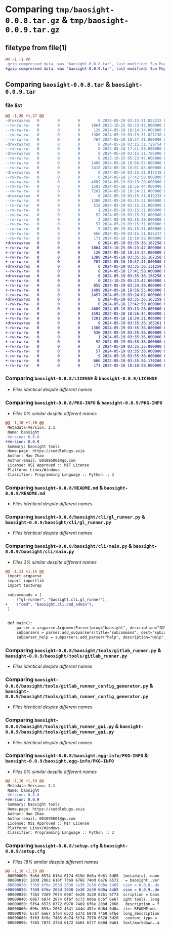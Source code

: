 # Comparing `tmp/baosight-0.0.8.tar.gz` & `tmp/baosight-0.0.9.tar.gz`

## filetype from file(1)

```diff
@@ -1 +1 @@
-gzip compressed data, was "baosight-0.0.8.tar", last modified: Sun May 19 03:15:31 2024, max compression
+gzip compressed data, was "baosight-0.0.9.tar", last modified: Sun May 19 03:35:36 2024, max compression
```

## Comparing `baosight-0.0.8.tar` & `baosight-0.0.9.tar`

### file list

```diff
@@ -1,26 +1,27 @@
-drwxrwxrwx   0        0        0        0 2024-05-19 03:15:31.822232 baosight-0.0.8/
--rw-rw-rw-   0        0        0     1064 2023-10-25 05:23:47.000000 baosight-0.0.8/LICENSE
--rw-rw-rw-   0        0        0      126 2024-05-18 18:14:34.000000 baosight-0.0.8/MANIFEST.in
--rw-rw-rw-   0        0        0     1380 2024-05-19 03:15:31.821238 baosight-0.0.8/PKG-INFO
--rw-rw-rw-   0        0        0      767 2024-05-18 18:57:41.000000 baosight-0.0.8/README.md
-drwxrwxrwx   0        0        0        0 2024-05-19 03:15:31.729754 baosight-0.0.8/baosight/
--rw-rw-rw-   0        0        0        0 2024-05-18 17:41:58.000000 baosight-0.0.8/baosight/__init__.py
-drwxrwxrwx   0        0        0        0 2024-05-19 03:15:31.786000 baosight-0.0.8/baosight/cli/
--rw-rw-rw-   0        0        0        0 2023-10-25 05:23:47.000000 baosight-0.0.8/baosight/cli/__init__.py
--rw-rw-rw-   0        0        0     1409 2024-05-18 18:56:55.000000 baosight-0.0.8/baosight/cli/gl_runner.py
--rw-rw-rw-   0        0        0     1418 2024-05-18 18:01:43.000000 baosight-0.0.8/baosight/cli/main.py
-drwxrwxrwx   0        0        0        0 2024-05-19 03:15:31.817218 baosight-0.0.8/baosight/tools/
--rw-rw-rw-   0        0        0        0 2024-05-18 17:42:50.000000 baosight-0.0.8/baosight/tools/__init__.py
--rw-rw-rw-   0        0        0     4609 2024-05-19 03:13:28.000000 baosight-0.0.8/baosight/tools/gitlab_runner.py
--rw-rw-rw-   0        0        0     1593 2024-05-18 18:56:44.000000 baosight-0.0.8/baosight/tools/gitlab_runner_config_generator.py
--rw-rw-rw-   0        0        0     7201 2024-05-18 18:24:21.000000 baosight-0.0.8/baosight/tools/gitlab_runner_gui.py
-drwxrwxrwx   0        0        0        0 2024-05-19 03:15:31.819233 baosight-0.0.8/baosight.egg-info/
--rw-rw-rw-   0        0        0     1380 2024-05-19 03:15:31.000000 baosight-0.0.8/baosight.egg-info/PKG-INFO
--rw-rw-rw-   0        0        0      510 2024-05-19 03:15:31.000000 baosight-0.0.8/baosight.egg-info/SOURCES.txt
--rw-rw-rw-   0        0        0        1 2024-05-19 03:15:31.000000 baosight-0.0.8/baosight.egg-info/dependency_links.txt
--rw-rw-rw-   0        0        0       52 2024-05-19 03:15:31.000000 baosight-0.0.8/baosight.egg-info/entry_points.txt
--rw-rw-rw-   0        0        0        2 2024-05-19 03:15:30.000000 baosight-0.0.8/baosight.egg-info/not-zip-safe
--rw-rw-rw-   0        0        0       57 2024-05-19 03:15:31.000000 baosight-0.0.8/baosight.egg-info/requires.txt
--rw-rw-rw-   0        0        0        9 2024-05-19 03:15:31.000000 baosight-0.0.8/baosight.egg-info/top_level.txt
--rw-rw-rw-   0        0        0      666 2024-05-19 03:15:31.826237 baosight-0.0.8/setup.cfg
--rw-rw-rw-   0        0        0      171 2024-05-18 18:10:58.000000 baosight-0.0.8/setup.py
+drwxrwxrwx   0        0        0        0 2024-05-19 03:35:36.167258 baosight-0.0.9/
+-rw-rw-rw-   0        0        0     1064 2023-10-25 05:23:47.000000 baosight-0.0.9/LICENSE
+-rw-rw-rw-   0        0        0      126 2024-05-18 18:14:34.000000 baosight-0.0.9/MANIFEST.in
+-rw-rw-rw-   0        0        0     1380 2024-05-19 03:35:36.167258 baosight-0.0.9/PKG-INFO
+-rw-rw-rw-   0        0        0      767 2024-05-18 18:57:41.000000 baosight-0.0.9/README.md
+drwxrwxrwx   0        0        0        0 2024-05-19 03:35:36.131259 baosight-0.0.9/baosight/
+-rw-rw-rw-   0        0        0        0 2024-05-18 17:41:58.000000 baosight-0.0.9/baosight/__init__.py
+drwxrwxrwx   0        0        0        0 2024-05-19 03:35:36.158258 baosight-0.0.9/baosight/cli/
+-rw-rw-rw-   0        0        0        0 2023-10-25 05:23:47.000000 baosight-0.0.9/baosight/cli/__init__.py
+-rw-rw-rw-   0        0        0      855 2024-05-19 03:34:30.000000 baosight-0.0.9/baosight/cli/cmd_admin.py
+-rw-rw-rw-   0        0        0     1409 2024-05-18 18:56:55.000000 baosight-0.0.9/baosight/cli/gl_runner.py
+-rw-rw-rw-   0        0        0     1457 2024-05-19 03:24:02.000000 baosight-0.0.9/baosight/cli/main.py
+drwxrwxrwx   0        0        0        0 2024-05-19 03:35:36.163259 baosight-0.0.9/baosight/tools/
+-rw-rw-rw-   0        0        0        0 2024-05-18 17:42:50.000000 baosight-0.0.9/baosight/tools/__init__.py
+-rw-rw-rw-   0        0        0     4609 2024-05-19 03:13:28.000000 baosight-0.0.9/baosight/tools/gitlab_runner.py
+-rw-rw-rw-   0        0        0     1593 2024-05-18 18:56:44.000000 baosight-0.0.9/baosight/tools/gitlab_runner_config_generator.py
+-rw-rw-rw-   0        0        0     7201 2024-05-18 18:24:21.000000 baosight-0.0.9/baosight/tools/gitlab_runner_gui.py
+drwxrwxrwx   0        0        0        0 2024-05-19 03:35:36.165261 baosight-0.0.9/baosight.egg-info/
+-rw-rw-rw-   0        0        0     1380 2024-05-19 03:35:36.000000 baosight-0.0.9/baosight.egg-info/PKG-INFO
+-rw-rw-rw-   0        0        0      536 2024-05-19 03:35:36.000000 baosight-0.0.9/baosight.egg-info/SOURCES.txt
+-rw-rw-rw-   0        0        0        1 2024-05-19 03:35:36.000000 baosight-0.0.9/baosight.egg-info/dependency_links.txt
+-rw-rw-rw-   0        0        0       52 2024-05-19 03:35:36.000000 baosight-0.0.9/baosight.egg-info/entry_points.txt
+-rw-rw-rw-   0        0        0        2 2024-05-19 03:35:35.000000 baosight-0.0.9/baosight.egg-info/not-zip-safe
+-rw-rw-rw-   0        0        0       57 2024-05-19 03:35:36.000000 baosight-0.0.9/baosight.egg-info/requires.txt
+-rw-rw-rw-   0        0        0        9 2024-05-19 03:35:36.000000 baosight-0.0.9/baosight.egg-info/top_level.txt
+-rw-rw-rw-   0        0        0      666 2024-05-19 03:35:36.170260 baosight-0.0.9/setup.cfg
+-rw-rw-rw-   0        0        0      171 2024-05-18 18:10:58.000000 baosight-0.0.9/setup.py
```

### Comparing `baosight-0.0.8/LICENSE` & `baosight-0.0.9/LICENSE`

 * *Files identical despite different names*

### Comparing `baosight-0.0.8/PKG-INFO` & `baosight-0.0.9/PKG-INFO`

 * *Files 0% similar despite different names*

```diff
@@ -1,10 +1,10 @@
 Metadata-Version: 2.1
 Name: baosight
-Version: 0.0.8
+Version: 0.0.9
 Summary: baosight tools
 Home-page: https://cuddlebugs.asia
 Author: Hao Zhao
 Author-email: 601095001@qq.com
 License: OSI Approved :: MIT License
 Platform: Linux/Windows
 Classifier: Programming Language :: Python :: 3
```

### Comparing `baosight-0.0.8/README.md` & `baosight-0.0.9/README.md`

 * *Files identical despite different names*

### Comparing `baosight-0.0.8/baosight/cli/gl_runner.py` & `baosight-0.0.9/baosight/cli/gl_runner.py`

 * *Files identical despite different names*

### Comparing `baosight-0.0.8/baosight/cli/main.py` & `baosight-0.0.9/baosight/cli/main.py`

 * *Files 3% similar despite different names*

```diff
@@ -1,13 +1,14 @@
 import argparse
 import importlib
 import textwrap
 
 subcommands = [
     ("gl-runner", "baosight.cli.gl_runner"),
+    ("cmd", "baosight.cli.cmd_admin"),
 ]
 
 
 def main():
     parser = argparse.ArgumentParser(prog="baosight", description="常用工具包")
     subparsers = parser.add_subparsers(title="subcommand", dest="subcommand")
     subparser_help = subparsers.add_parser("help", description="Help", help="子命令帮助")
```

### Comparing `baosight-0.0.8/baosight/tools/gitlab_runner.py` & `baosight-0.0.9/baosight/tools/gitlab_runner.py`

 * *Files identical despite different names*

### Comparing `baosight-0.0.8/baosight/tools/gitlab_runner_config_generator.py` & `baosight-0.0.9/baosight/tools/gitlab_runner_config_generator.py`

 * *Files identical despite different names*

### Comparing `baosight-0.0.8/baosight/tools/gitlab_runner_gui.py` & `baosight-0.0.9/baosight/tools/gitlab_runner_gui.py`

 * *Files identical despite different names*

### Comparing `baosight-0.0.8/baosight.egg-info/PKG-INFO` & `baosight-0.0.9/baosight.egg-info/PKG-INFO`

 * *Files 0% similar despite different names*

```diff
@@ -1,10 +1,10 @@
 Metadata-Version: 2.1
 Name: baosight
-Version: 0.0.8
+Version: 0.0.9
 Summary: baosight tools
 Home-page: https://cuddlebugs.asia
 Author: Hao Zhao
 Author-email: 601095001@qq.com
 License: OSI Approved :: MIT License
 Platform: Linux/Windows
 Classifier: Programming Language :: Python :: 3
```

### Comparing `baosight-0.0.8/setup.cfg` & `baosight-0.0.9/setup.cfg`

 * *Files 18% similar despite different names*

```diff
@@ -1,10 +1,10 @@
 00000000: 5b6d 6574 6164 6174 615d 0d0a 6e61 6d65  [metadata]..name
 00000010: 203d 2062 616f 7369 6768 740d 0a76 6572   = baosight..ver
-00000020: 7369 6f6e 203d 2030 2e30 2e38 0d0a 6465  sion = 0.0.8..de
+00000020: 7369 6f6e 203d 2030 2e30 2e39 0d0a 6465  sion = 0.0.9..de
 00000030: 7363 7269 7074 696f 6e20 3d20 6261 6f73  scription = baos
 00000040: 6967 6874 2074 6f6f 6c73 0d0a 6c6f 6e67  ight tools..long
 00000050: 5f64 6573 6372 6970 7469 6f6e 203d 2066  _description = f
 00000060: 696c 653a 2052 4541 444d 452e 6d64 0d0a  ile: README.md..
 00000070: 6c6f 6e67 5f64 6573 6372 6970 7469 6f6e  long_description
 00000080: 5f63 6f6e 7465 6e74 5f74 7970 6520 3d20  _content_type = 
 00000090: 7465 7874 2f6d 6172 6b64 6f77 6e0d 0a61  text/markdown..a
```

